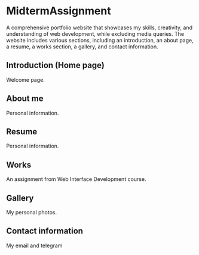 # MidtermAssignment
A comprehensive portfolio website that showcases my skills, creativity, and understanding of web development, while excluding media queries. 
The website includes various sections, including an introduction, an about page, a resume, a works section, a gallery, and contact information.

## Introduction (Home page)
Welcome page.

## About me
Personal information.

## Resume
Personal information.

## Works
An assignment from Web Interface Development course.

## Gallery
My personal photos.

## Contact information
My email and telegram
